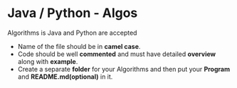 # Java / Python - Algos
Algorithms is Java and Python are accepted

- Name of the file should be in **camel case**.
- Code should be well **commented** and must have detailed **overview** along with **example**.
- Create a separate **folder** for your Algorithms and then put your **Program** and **README.md(optional)** in it.

